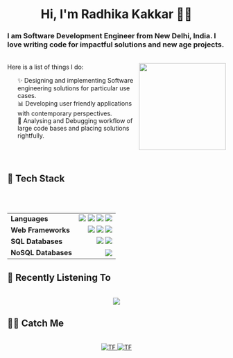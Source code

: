 <h1 align="center">Hi, I'm Radhika Kakkar 👋🏻</h1>
<h3>
I am Software Development Engineer from New Delhi, India. I love writing code for impactful solutions and new age projects.
</h3>    
<br>
<img src="https://res.cloudinary.com/dlncni9th/image/upload/v1719679310/radhika_memoji_rtqzki.png" width="200" align="right">
Here is a list of things I do:
<ul>

✨ Designing and implementing Software engineering solutions for particular use cases.<br>
📊 Developing user friendly applications with contemporary perspectives.<br>
🔎 Analysing and Debugging workflow of large code bases and placing solutions rightfully.<br>

</ul>
<br>
<br>

<summary><h2>🦾 Tech Stack</h2></summary>

<br>
<br>
<div align="center">
<table style="border: none; width: 100%;">
    <tr style="border: none;">
        <td style="border: none;"><b>Languages</b></td>
        <td align="right" style="border: none;">
            <img src="https://img.shields.io/badge/Python-informational?style=flat&logo=python&logoColor=FFD343&color=3776AB&labelColor=306998">
            <img src="https://img.shields.io/badge/C++-informational?style=flat&logo=c%2b%2b&logoColor=white&color=00599C&labelColor=004482">
            <img src="https://img.shields.io/badge/C-informational?style=flat&logo=c&logoColor=white&color=A8B9CC&labelColor=5C6BC0">
            <img src="https://img.shields.io/badge/Bash-informational?style=flat&logo=gnu-bash&logoColor=white&color=4EAA25&labelColor=333333">
        </td>
    </tr>
    <tr style="border: none;">
        <td style="border: none;"><b>Web Frameworks</b></td>
        <td align="right" style="border: none;">
            <img src="https://img.shields.io/badge/FastAPI-informational?style=flat&logo=FastAPI&logoColor=white&color=009688&labelColor=00796B">
            <img src="https://img.shields.io/badge/ReactJS-informational?style=flat&logo=React&logoColor=61DAFB&color=20232A&labelColor=333333">
            <img src="https://img.shields.io/badge/django-informational?style=flat&logo=django&logoColor=white&color=092E20&labelColor=136149">
        </td>
    </tr>
    <tr style="border: none;">
        <td style="border: none;"><b>SQL Databases</b></td>
        <td align="right" style="border: none;">
            <img src="https://img.shields.io/badge/PostgreSQL-informational?style=flat&logo=postgresql&logoColor=white&color=336791&labelColor=003B57">
            <img src="https://img.shields.io/badge/MySQL-informational?style=flat&logo=mysql&logoColor=white&color=00758F&labelColor=00618A">
        </td>
    </tr>
    <tr style="border: none;">
        <td style="border: none;"><b>NoSQL Databases</b></td>
        <td align="right" style="border: none;">
            <img src="https://img.shields.io/badge/MongoDB-informational?style=flat&logo=mongodb&logoColor=white&color=47A248&labelColor=4DB33D">
        </td>
    </tr>
</table>


</div>


<summary><h2> Recently Listening To</h2></summary>

<div align="center">
<br>
<img src="https://apple-music-cards.vercel.app/?" align="center">
</a>
</div>
<summary><h2>🙌🏻 Catch Me </h2></summary>
<div align="center">
<br>
 <a href="mailto:radhika3273@gmail.com" target="_blank">
 <img alt="TF" src="https://img.shields.io/badge/Email-informational?style=flat&logo=apple&logoColor=white&color=fff&labelColor=pink"/>
 </a>
 <a href="https://www.linkedin.com/in/radhika-kakkar/" target="_blank">
 <img alt="TF" src="https://img.shields.io/badge/LinkedIn-informational?style=flat&logo=linkedin&logoColor=white&color=fff&labelColor=blue"/>
</div>

</div>
